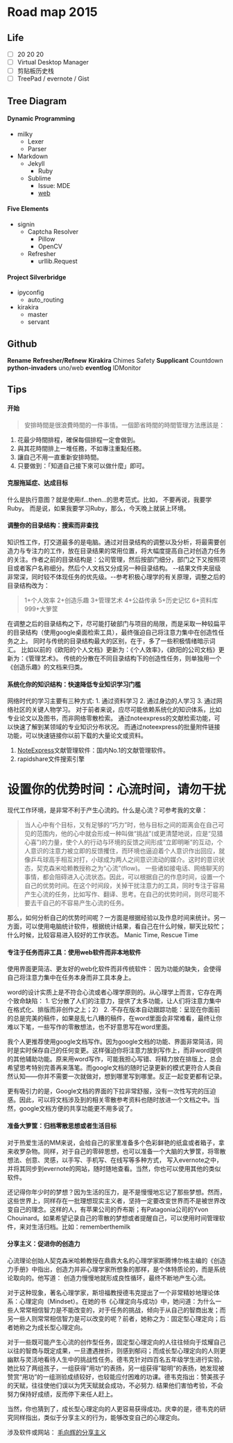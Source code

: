 Road map 2015
=============

Life
----
* [ ] 20 20 20
* [ ] Virtual Desktop Manager
* [ ] 剪贴板历史栈
* [ ] TreePad / evernote / Gist

Tree Diagram
------------
#### Dynamic Programming
- milky
    + Lexer
    + Parser
- Markdown
    + Jekyll
        * Ruby
    + Sublime
        * Issue: MDE
        * [web](https://stackedit.io/)

#### Five Elements
- signin
    + Captcha Resolver
        * Pillow
        * OpenCV
    + Refresher
        * urllib.Request

#### Project Silverbridge
- ipyconfig
    + auto_routing
- kirakira
    + master
    + servant

Github
------
**Rename**
**Refresher/Refnew**
**Kirakira**
Chimes
Safety
**Supplicant**
Countdown
**python-invaders**
uno/web
**eventlog**
IDMonitor

Tips
----
#### 开始
> 安排時間是很浪費時間的一件事情。一個節省時間的時間管理方法應該是：
1. 花最少時間排程，確保每個排程一定會做到。
2. 與其花時間排上一堆任務，不如專注重點任務。
3. 讓自己不用一直重新安排時間。
4. 只要做到：「知道自己接下來可以做什麼」即可。

#### 克服拖延症、达成目标
什么是执行意图？就是使用if...then...的思考范式。比如， 不要再说，我要学Ruby。 而是说，如果我要学习Ruby，那么，今天晚上就装上环境。

#### 调整你的目录结构：搜索而非查找
知识性工作，打交道最多的是电脑。通过对目录结构的调整以及分析，将最需要创造力与专注力的工作，放在目录结果的常用位置，将大幅度提高自己对创造力任务的关注。作者之前的目录结构是：公司管理，然后按部门细分，部门之下又按照项目或者客户名称细分。然后个人文档又分成另一种目录结构。
--结果文件夹层级非常深，同时较不体现任务的优先级。--参考积极心理学的有关原理，调整之后的目录结构改为：

> 1+个人效率 2+创造乐趣 3+管理艺术 4+公益传承 5+历史记忆 6+资料库 999+大箩筐

在调整之后的目录结构之下，尽可能打破部门与项目的局限，而是采取一种较扁平的目录结构（使用google桌面检索工具），最终强迫自己将注意力集中在创造性任务之上。
同时与传统的目录结构最大的区别，在于，多了一些积极情绪暗示词汇。
比如以前的《欧阳的个人文档》更新为：《个人效率》，《欧阳的公司文档》更新为：《管理艺术》。
传统的分散在不同目录结构下的创造性任务，则单独用一个《创造乐趣》的文档来归类。

#### 系统化你的知识结构：快速降低专业知识学习门槛
网络时代的学习主要有三种方式:
    1. 通过资料学习
    2. 通过身边的人学习
    3. 通过网络社区的关键人物学习。
对于前者来说，应尽可能依赖系统化的知识体系，比如专业论文以及图书，而非网络零散检索。
通过noteexpress的文献检索功能，可以快速了解到某领域的专业知识分布状况。
而通过noteexpress的批量附件链接功能，可以快速链接你以前下载的大量论文或资料。

1. [NoteExpress](http://www.reflib.org/index_chs.htm)文献管理软件：国内No.1的文献管理软件。
2. rapidshare文件搜索引擎

# 设置你的优势时间：心流时间，请勿干扰
现代工作环境，是非常不利于产生心流的。什么是心流？可参考我的文章：

> 当人心中有个目标，又有足够的“巧力”时，他与目标之间的距离会在自己可见的范围内，他的心中就会形成一种叫做“挑战”(或更清楚地说，应是“见猎心喜”)的力量，使个人的行动与环境的反馈之间形成”立即明晰”的互动，个人意识的注意力被立即的反馈攫住，而环境也逼迫着个人意识作出回应，就像乒乓球高手相互对打，小球成为两人之间意识流动的媒介。这时的意识状态，契克森米哈赖教授称之为“心流”(flow)。
一些诸如接电话、网络聊天的事情，都会阻碍进入心流状态。因此，可以根据自己的作息时间，设置一个自己的优势时间。在这个时间段，关掉干扰注意力的工具，同时专注于容易产生心流的任务，比如写作、翻译、思考。在自己的优势时间，则尽可能不要去干自己的不容易产生心流的任务。

那么，如何分析自己的优势时间呢？一方面是根据经验以及作息时间来统计。另一方面，可以使用电脑统计软件，根据统计结果，看自己在什么时候，聊天比较忙；什么时候，比较容易进入较好的工作状态。
Manic Time, Rescue Time

#### 专注于任务而非工具：使用web软件而非本地软件
使用界面更简洁、更友好的web化软件而非传统软件：
因为功能的缺失，会使得自己将注意力集中在任务本身而非工具本身上。

word的设计实质上是不符合心流或者心理学原则的。从心理学上而言，它存在两个致命缺陷：
    1. 它分散了人们的注意力，提供了太多功能，让人们将注意力集中在格式化、排版而非创作之上；2）
    2. 不存在版本自动跟踪功能：呈现在你面前的总是完美的稿件，如果是乱七八糟的稿件，在word里面会非常难看，最终让你难以下笔，一些写作的零散想法，也不好意思写在word里面。

我个人更推荐使用google文档写作。因为google文档的功能、界面非常简洁，同时是实时保存自己的任何变更。这样强迫你将注意力放到写作上，而非word提供的其他辅助功能。原来用word写作，可能我担心写错、将精力放在排版上，总会希望思考特别完善再来落笔。而google文档的随时记录更新的模式更符合人类自然认知——你并不需要一次就做对，想到哪里写到哪里。反正一起变更都有记录。

更有吸引力的是，Google文档的界面的下拉非常舒服，没有一次性写完的压迫感。因此，可以将文档涉及到的相关零散参考资料也随时放进一个文档之中。当然，google文档方便的共享功能更不用多说了。

#### 准备大箩筐：归档零散思想或者生活目标
对于热爱生活的MM来说，会给自己的家里准备多个色彩鲜艳的纸盒或者箱子，拿来收罗杂物。同样，对于自己的零碎思想，也可以准备一个大脑的大箩筐，将零散想法、创意、灵感，以手写、手机写、在线写等多种方式， 写入evernote之中，并将其同步到evernote的网站，随时随地查看。当然，你也可以使用其他的类似软件。

还记得你年少时的梦想？因为生活的压力，是不是慢慢地忘记了那些梦想。然而，这些世界上，同样存在一批理想现实主义者，坚持一定要改变世界而不是被世界改变自己的理念。这样的人，有苹果公司的乔布斯；有Patagonia公司的Yvon Chouinard。如果希望记录自己的零散的梦想或者提醒自己，可以使用时间管理软件，来对生活归档。比如：rememberthemilk

#### 分享主义：促进你的创造力
心流理论创始人契克森米哈赖教授在鼎鼎大名的心理学家斯腾博尔格主编的《创造力手册》中指出，创造力并非心理学家所想象的那样，是个体特质论的，而是系统论取向的。他写道：
创造力慢慢地就形成良性循环，最终不断地产生心流。

对于这种现象，著名心理学家，斯坦福教授德韦克提出了一个非常精妙地理论体系：心理定向（Mindset）。在她的书《心理定向与成功》中，她问道：为什么一些人常常相信智力是不能改变的，对于任务的挑战，倾向于从自己的智商出发；而另一些人则常常相信智力是可以改变的呢？前者，她称之为：固定型心理定向；后者她称之为成长型心理定向。

对于一些既可能产生心流的创作型任务，固定型心理定向的人往往倾向于炫耀自己以往的智商与既定成果，一旦遭遇挫折，则感到郁闷；而成长型心理定向的人则更幽默与灵活地看待人生中的挑战性任务。德韦克针对四百名五年级学生进行实验，她比较了两组孩子，一组获得”用功“的表扬，另一组获得”聪明“的表扬，她发现被赞赏“用功”的一组测验成绩较好，也较能应付困难的功课。德韦克指出：赞美孩子的天赋，往往使他们误以为凭天赋就会成功，不必努力. 结果他们害怕考验，不会努力保持好成绩，反而停下来任人赶上。

当然，你也猜到了，成长型心理定向的人更容易获得成功。庆幸的是，德韦克的研究同样指出，类似于分享主义的行为，能够改变自己的心理定向。

涉及软件或网站：
[毛向辉的分享主义](http://www.isaacmao.com/2/labels/5YiG5Lqr5Li75LmJ.html)
